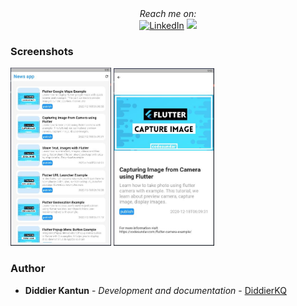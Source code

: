 <div align="center">
  <i>Reach me on:</i>
  <br />
  <a href="https://www.linkedin.com/in/diddierkantunquintal/" target="_blank"><img src="https://img.shields.io/badge/LinkedIn-%230077B5.svg?&style=flat-square&logo=linkedin&logoColor=white" alt="LinkedIn"></a>
  <a href="mailto:diddier.kantun@gmail.com?subject=Hello%20Diddier,%20From%20Github"><img src="https://img.shields.io/badge/gmail-%23D14836.svg?&style=flat-square&logo=linkedin&logoColor=white" /></a>
</div>

### Screenshots

<p align="left" width="100%">
    <img width="32%" src="https://github.com/DiddierKQ/news_app/blob/master/assets/Capture1.JPG">
    <img width="32%" src="https://github.com/DiddierKQ/news_app/blob/master/assets/Capture2.JPG">     
</p>

<!-- <table>
  <tr>
    <td>First screen page</td>
     <td>Second screen page</td>
  </tr>
  <tr align="center">
    <td><img src="https://github.com/DiddierKQ/news_app/blob/master/assets/Capture1.JPG" width=80%></td>
    <td><img src="https://github.com/DiddierKQ/news_app/blob/master/assets/Capture2.JPG" width=80%></td>
  </tr>
 </table>
 -->
<!-- AUTHOR -->
### Author

* **Diddier Kantun** - *Development and documentation* - [DiddierKQ](https://github.com/DiddierKQ)
